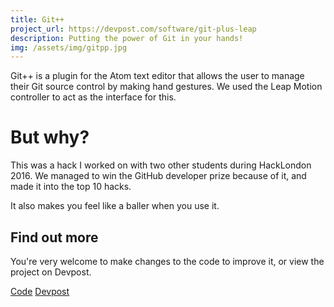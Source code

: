 ```yaml
---
title: Git++
project_url: https://devpost.com/software/git-plus-leap
description: Putting the power of Git in your hands!
img: /assets/img/gitpp.jpg
---
```


Git++ is a plugin for the Atom text editor that allows the user to manage their Git source control by making hand gestures. We used the Leap Motion controller to act as the interface for this.

# But why?
This was a hack I worked on with two other students during HackLondon 2016. We managed to win the GitHub developer prize because of it, and made it into the top 10 hacks.

It also makes you feel like a baller when you use it.

## Find out more
You're very welcome to make changes to the code to improve it, or view the project on Devpost.

<div class="buttons"><a href="//github.com/jakerockland/git-plus-leap" class="button"><i data-feather="github"></i> Code</a>
<a href="https://devpost.com/software/git-plus-leap" class="button">Devpost</a></div>
